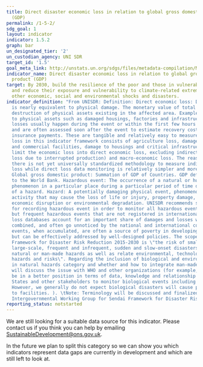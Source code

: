 ```yaml
---
title: Direct disaster economic loss in relation to global gross domestic product
  (GDP)
permalink: /1-5-2/
sdg_goal: 1
layout: indicator
indicator: 1.5.2
graph: bar
un_designated_tier: '2'
un_custodian_agency: UNI SDR
target_id: '1.5'
goal_meta_link: http://unstats.un.org/sdgs/files/metadata-compilation/Metadata-Goal-1.pdf
indicator_name: Direct disaster economic loss in relation to global gross domestic
  product (GDP)
target: By 2030, build the resilience of the poor and those in vulnerable situations
  and reduce their exposure and vulnerability to climate-related extreme events and
  other economic, social and environmental shocks and disasters.
indicator_definition: "From UNISDR: Definition: Direct economic loss: Direct loss
  is nearly equivalent to physical damage. The monetary value of total or partial
  destruction of physical assets existing in the affected area. Examples include loss
  to physical assets such as damaged housings, factories and infrastructure. Direct
  losses usually happen during the event or within the first few hours after the event
  and are often assessed soon after the event to estimate recovery cost and claim
  insurance payments. These are tangible and relatively easy to measure. Direct Economic
  loss in this indicator framework consists of agriculture loss, damage to industrial
  and commercial facilities, damage to housings and critical infrastructures. \tWe
  limit the economic loss into direct economic loss, excluding indirect loss (e.g.
  loss due to interrupted production) and macro-economic loss. The reason is that
  there is not yet universally standardized methodology to measure indirect and macro-economic
  loss while direct loss data monitoring is relatively simpler and more standardized.
  Global gross domestic product: Summation of GDP of Countries. GDP definition according
  to the World Bank. Hazardous event: The occurrence of a natural or human-induced
  phenomenon in a particular place during a particular period of time due to the existence
  of a hazard. Hazard: A potentially damaging physical event, phenomenon or human
  activity that may cause the loss of life or injury, property damage, social and
  economic disruption or environmental degradation. UNISDR recommends setting NO threshold
  for recording hazardous event in order to monitor all hazardous events. Small-scale
  but frequent hazardous events that are not registered in international disaster
  loss databases account for an important share of damages and losses when they are
  combined, and often go unnoticed by the national and international community. These
  events, when accumulated, are often a source of poverty in developing countries
  but can be effectively addressed by well-designed policies. The scope of the Sendai
  Framework for Disaster Risk Reduction 2015-2030 is \"the risk of small-scale and
  large-scale, frequent and infrequent, sudden and slow-onset disasters, caused by
  natural or man-made hazards as well as relate environmental, technological and biological
  hazards and risks\". Regarding the inclusion of biological and environmental hazards
  in natural hazards category and whether and how to integrate man-made hazards, UNISDR
  will discuss the issue with WHO and other organizations (for example, WHO would
  be in a better position in terms of data, knowledge and relationship with Member
  States and other stakeholders to monitor biological events including epidemics.
  However, we generally do not expect biological disasters will cause physical damages
  to facilities. ). \tNote: Terminology will be discussed and finalized in the Open-ended
  Intergovernmental Working Group for Sendai Framework for Disaster Risk Reduction."
reporting_status: notstarted
---
```


We are still looking for a suitable data source for this indicator. Please contact us if you think you can help by emailing <a href="mailto:SustainableDevelopment@ons.gov.uk">SustainableDevelopment@ons.gov.uk</a>.

In the future we plan to split this category so we can show you which indicators represent data gaps are currently in development and which are still left to look at.
